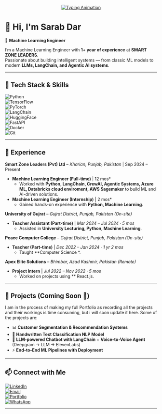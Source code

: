 <!-- Typing SVG Banner -->
<p align="center">
  <a href="https://github.com/YOUR_GITHUB_ID">
    <img src="https://readme-typing-svg.demolab.com?font=Fira+Code&weight=500&size=24&pause=1000&color=3EB489&center=true&vCenter=true&width=600&lines=Machine+Learning+Engineer;AI+%26+LLM+Explorer;Python+%7C+LangChain+%7C+Agentic+Systems;Always+Learning+Always+Building" alt="Typing Animation" />
  </a>
</p>

# 👋 Hi, I'm Sarab Dar  

🤖 **Machine Learning Engineer**

I’m a Machine Learning Engineer with **1+ year of experience** at **SMART ZONE LEADERS**.  
Passionate about building intelligent systems — from classic ML models to modern **LLMs, LangChain, and Agentic AI systems**.  

---

## 🔧 Tech Stack & Skills  

![Python](https://img.shields.io/badge/Python-3776AB?style=for-the-badge&logo=python&logoColor=white)  
![TensorFlow](https://img.shields.io/badge/TensorFlow-FF6F00?style=for-the-badge&logo=tensorflow&logoColor=white)  
![PyTorch](https://img.shields.io/badge/PyTorch-EE4C2C?style=for-the-badge&logo=pytorch&logoColor=white)  
![LangChain](https://img.shields.io/badge/LangChain-1C3C3C?style=for-the-badge&logoColor=white)  
![HuggingFace](https://img.shields.io/badge/HuggingFace-FEC601?style=for-the-badge&logo=huggingface&logoColor=black)  
![FastAPI](https://img.shields.io/badge/FastAPI-009688?style=for-the-badge&logo=fastapi&logoColor=white)  
![Docker](https://img.shields.io/badge/Docker-2496ED?style=for-the-badge&logo=docker&logoColor=white)  
![Git](https://img.shields.io/badge/Git-F05032?style=for-the-badge&logo=git&logoColor=white)  

---

## 🚀 Experience  

**Smart Zone Leaders (Pvt) Ltd** – *Kharian, Punjab, Pakistan*  | Sep 2024 – Present
- **Machine Learning Engineer (Full-time)** | 12 mos*  
  - Worked with **Python, LangChain, CrewAI, Agentic Systems, Azure ML, Databricks cloud enviroment, AWS Sagemaker** to build ML and AI-driven solutions.  
- **Machine Learning Engineer (Internship)** | 2 mos*  
  - Gained hands-on experience with **Python, Machine Learning**.  



**University of Gujrat** – *Gujrat District, Punjab, Pakistan (On-site)*  
- **Teacher Assistant (Part-time)** | *Mar 2024 – Jul 2024 · 5 mos*  
  - Assisted in **University Lecturing, Python, Machine Learning**.  



**Peace Computer College** – *Gujrat District, Punjab, Pakistan (On-site)*  
- **Teacher (Part-time)** | *Dec 2022 – Jan 2024 · 1 yr 2 mos*  
  - Taught **Computer Science *.  



**Apex Elite Solutions** – *Bhimbar, Azad Kashmir, Pakistan (Remote)*  
- **Project Intern** | *Jul 2022 – Nov 2022 · 5 mos*  
  - Worked on projects using ** React.js.  

---

## 📂 Projects (Coming Soon 🚧)  
I am in the process of making my full Portfolio as recording all the projects and their workings is time consuming, but i will soon update it here. 
Some of the projects are:
- 📊 **Customer Segmentation & Recommendation Systems**  
- 🧠 **Handwritten Text Classification NLP Model**  
- 🤖 **LLM-powered Chatbot with LangChain** + **Voice-to-Voice Agent** (Deepgram → LLM → ElevenLabs)  
- ⚡ **End-to-End ML Pipelines with Deployment**  

---


## 📫 Connect with Me  

[![LinkedIn](https://img.shields.io/badge/LinkedIn-0A66C2?style=for-the-badge&logo=linkedin&logoColor=white)](https://www.linkedin.com/in/sarab-dar/)  
[![Email](https://img.shields.io/badge/Email-D14836?style=for-the-badge&logo=gmail&logoColor=white)](mailto:darsarab421@gmail.com)  
[![Portfolio](https://img.shields.io/badge/Portfolio-000000?style=for-the-badge&logo=vercel&logoColor=white)](https://sarabdar.netlify.app)  
[![WhatsApp](https://img.shields.io/badge/WhatsApp-25D366?style=for-the-badge&logo=whatsapp&logoColor=white)](https://wa.me/923117958055)  

--- 
